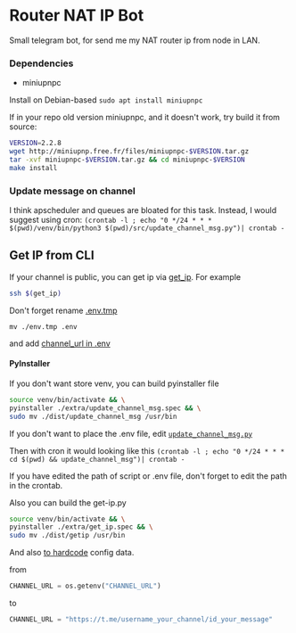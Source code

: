# Router NAT IP Bot

Small telegram bot, for send me my NAT router ip from node in LAN.

### Dependencies
* miniupnpc

Install on Debian-based
`sudo apt install miniupnpc`

If in your repo old version miniupnpc, and it doesn't work, try build it from source:
```sh
VERSION=2.2.8
wget http://miniupnp.free.fr/files/miniupnpc-$VERSION.tar.gz
tar -xvf miniupnpc-$VERSION.tar.gz && cd miniupnpc-$VERSION
make install
```

### Update message on channel
I think apscheduler and queues are bloated for this task. Instead, I would suggest using cron:
`(crontab -l ; echo "0 */24 * * * $(pwd)/venv/bin/python3 $(pwd)/src/update_channel_msg.py")| crontab -`

## Get IP from CLI
If your channel is public, you can get ip via [get_ip](./src/get_ip).
For example
```sh
ssh $(get_ip)
```

Don't forget rename [.env.tmp](./.env.tmp)
```
mv ./env.tmp .env
```
and add [channel_url in .env](./.env:L4)

#### PyInstaller

If you don't want store venv, you can build pyinstaller file
```sh
source venv/bin/activate && \
pyinstaller ./extra/update_channel_msg.spec && \
sudo mv ./dist/update_channel_msg /usr/bin
```

If you don't want to place the .env file, edit [`update_channel_msg.py`](./src/update_channel_msg.py#L13)

Then with cron it would looking like this
`(crontab -l ; echo "0 */24 * * *  cd $(pwd) && update_channel_msg")| crontab -`

If you have edited the path of script or .env file, don't forget to edit the path in the crontab.

Also you can build the get-ip.py
```sh
source venv/bin/activate && \
pyinstaller ./extra/get_ip.spec && \
sudo mv ./dist/getip /usr/bin
```

And also [to hardcode](./src/get_ip.py#L11) config data.

from 
```python
CHANNEL_URL = os.getenv("CHANNEL_URL")
```

to
```python
CHANNEL_URL = "https://t.me/username_your_channel/id_your_message" 
```
